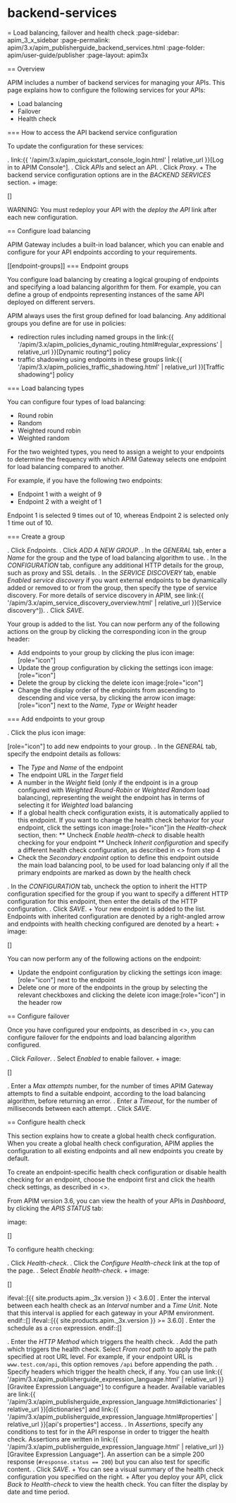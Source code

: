 # backend-services

\= Load balancing, failover and health check :page-sidebar: apim\_3\_x\_sidebar :page-permalink: apim/3.x/apim\_publisherguide\_backend\_services.html :page-folder: apim/user-guide/publisher :page-layout: apim3x

\== Overview

APIM includes a number of backend services for managing your APIs. This page explains how to configure the following services for your APIs:

* Load balancing
* Failover
* Health check

\=== How to access the API backend service configuration

To update the configuration for these services:

. link:\{{ '/apim/3.x/apim\_quickstart\_console\_login.html' | relative\_url \}}\[Log in to APIM Console^]. . Click _APIs_ and select an API. . Click _Proxy_. + The backend service configuration options are in the _BACKEND SERVICES_ section. + image:

\[]

WARNING: You must redeploy your API with the _deploy the API_ link after each new configuration.

\== Configure load balancing

APIM Gateway includes a built-in load balancer, which you can enable and configure for your API endpoints according to your requirements.

\[\[endpoint-groups]] === Endpoint groups

You configure load balancing by creating a logical grouping of endpoints and specifying a load balancing algorithm for them. For example, you can define a group of endpoints representing instances of the same API deployed on different servers.

APIM always uses the first group defined for load balancing. Any additional groups you define are for use in policies:

* redirection rules including named groups in the link:\{{ '/apim/3.x/apim\_policies\_dynamic\_routing.html#regular\_expressions' | relative\_url \}}\[Dynamic routing^] policy
* traffic shadowing using endpoints in these groups link:\{{ '/apim/3.x/apim\_policies\_traffic\_shadowing.html' | relative\_url \}}\[Traffic shadowing^] policy

\=== Load balancing types

You can configure four types of load balancing:

* Round robin
* Random
* Weighted round robin
* Weighted random

For the two weighted types, you need to assign a weight to your endpoints to determine the frequency with which APIM Gateway selects one endpoint for load balancing compared to another.

For example, if you have the following two endpoints:

* Endpoint 1 with a weight of 9
* Endpoint 2 with a weight of 1

Endpoint 1 is selected 9 times out of 10, whereas Endpoint 2 is selected only 1 time out of 10.

\=== Create a group

. Click _Endpoints_. . Click _ADD A NEW GROUP_. . In the _GENERAL_ tab, enter a _Name_ for the group and the type of load balancing algorithm to use. . In the _CONFIGURATION_ tab, configure any additional HTTP details for the group, such as proxy and SSL details. . In the _SERVICE DISCOVERY_ tab, enable _Enabled service discovery_ if you want external endpoints to be dynamically added or removed to or from the group, then specify the type of service discovery. For more details of service discovery in APIM, see link:\{{ '/apim/3.x/apim\_service\_discovery\_overview.html' | relative\_url \}}\[Service discovery^]). . Click _SAVE_.

Your group is added to the list. You can now perform any of the following actions on the group by clicking the corresponding icon in the group header:

* Add endpoints to your group by clicking the plus icon image:\[role="icon"]
* Update the group configuration by clicking the settings icon image:\[role="icon"]
* Delete the group by clicking the delete icon image:\[role="icon"]
* Change the display order of the endpoints from ascending to descending and vice versa, by clicking the arrow icon image:\[role="icon"] next to the _Name_, _Type_ or _Weight_ header

\=== Add endpoints to your group

. Click the plus icon image:

\[role="icon"] to add new endpoints to your group. . In the _GENERAL_ tab, specify the endpoint details as follows:

* The _Type_ and _Name_ of the endpoint
* The endpoint URL in the _Target_ field
* A number in the _Weight_ field (only if the endpoint is in a group configured with _Weighted Round-Robin_ or _Weighted Random_ load balancing), representing the weight the endpoint has in terms of selecting it for _Weighted_ load balancing
* If a global health check configuration exists, it is automatically applied to this endpoint. If you want to change the health check behavior for your endpoint, click the settings icon image:\[role="icon"]in the _Health-check_ section, then: \*\* Uncheck _Enable health-check_ to disable health checking for your endpoint \*\* Uncheck _Inherit configuration_ and specify a different health check configuration, as described in <> from step 4
* Check the _Secondary endpoint_ option to define this endpoint outside the main load balancing pool, to be used for load balancing only if all the primary endpoints are marked as down by the health check

. In the _CONFIGURATION_ tab, uncheck the option to inherit the HTTP configuration specified for the group if you want to specify a different HTTP configuration for this endpoint, then enter the details of the HTTP configuration. . Click _SAVE_. + Your new endpoint is added to the list. Endpoints with inherited configuration are denoted by a right-angled arrow and endpoints with health checking configured are denoted by a heart: + image:

\[]

You can now perform any of the following actions on the endpoint:

* Update the endpoint configuration by clicking the settings icon image:\[role="icon"] next to the endpoint
* Delete one or more of the endpoints in the group by selecting the relevant checkboxes and clicking the delete icon image:\[role="icon"] in the header row

\== Configure failover

Once you have configured your endpoints, as described in <>, you can configure failover for the endpoints and load balancing algorithm configured.

. Click _Failover_. . Select _Enabled_ to enable failover. + image:

\[]

. Enter a _Max attempts_ number, for the number of times APIM Gateway attempts to find a suitable endpoint, according to the load balancing algorithm, before returning an error. . Enter a _Timeout_, for the number of milliseconds between each attempt. . Click _SAVE_.

\== Configure health check

This section explains how to create a global health check configuration. When you create a global health check configuration, APIM applies the configuration to all existing endpoints and all new endpoints you create by default.

To create an endpoint-specific health check configuration or disable health checking for an endpoint, choose the endpoint first and click the health check settings, as described in <>.

From APIM version 3.6, you can view the health of your APIs in _Dashboard_, by clicking the _APIS STATUS_ tab:

image:

\[]

To configure health checking:

. Click _Health-check_. . Click the _Configure Health-check_ link at the top of the page. . Select _Enable health-check_. + image:

\[]

ifeval::\[\{{ site.products.apim.\_3x.version \}} < 3.6.0] . Enter the interval between each health check as an _Interval_ number and a _Time Unit_. Note that this interval is applied for each gateway in your APIM environment. endif::\[] ifeval::\[\{{ site.products.apim.\_3x.version \}} >= 3.6.0] . Enter the schedule as a `cron` expression. endif::\[]

. Enter the _HTTP Method_ which triggers the health check. . Add the path which triggers the health check. Select _From root path_ to apply the path specified at root URL level. For example, if your endpoint URL is `www.test.com/api`, this option removes `/api` before appending the path. . Specify headers which trigger the health check, if any. You can use link:\{{ '/apim/3.x/apim\_publisherguide\_expression\_language.html' | relative\_url \}}\[Gravitee Expression Language^] to configure a header. Available variables are link:\{{ '/apim/3.x/apim\_publisherguide\_expression\_language.html#dictionaries' | relative\_url \}}\[dictionaries^] and link:\{{ '/apim/3.x/apim\_publisherguide\_expression\_language.html#properties' | relative\_url \}}\[api's properties^] access. . In _Assertions_, specify any conditions to test for in the API response in order to trigger the health check. Assertions are written in link:\{{ '/apim/3.x/apim\_publisherguide\_expression\_language.html' | relative\_url \}}\[Gravitee Expression Language^]. An assertion can be a simple 200 response (`#response.status == 200`) but you can also test for specific content. . Click _SAVE_. + You can see a visual summary of the health check configuration you specified on the right. + After you deploy your API, click _Back to Health-check_ to view the health check. You can filter the display by date and time period.
